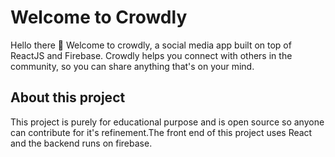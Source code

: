 # Welcome to Crowdly

Hello there 👋
Welcome to crowdly, a social media app built on top of ReactJS and Firebase.
Crowdly helps you connect with others in the community, so you can share anything that's on your mind.

## About this project

This project is purely for educational purpose and is open source so anyone can contribute for it's refinement.The front end of this project uses React and the backend runs on firebase.
